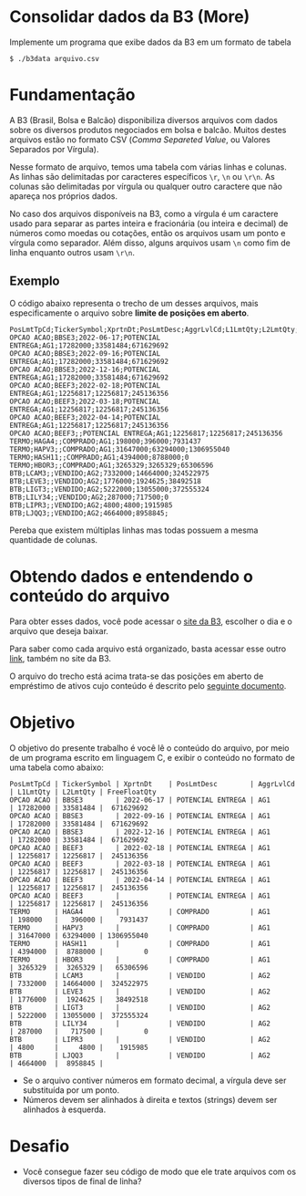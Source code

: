 # Consolidar dados da B3 (More)
Implemente um programa que exibe dados da B3 em um formato de tabela
```
$ ./b3data arquivo.csv
```

# Fundamentação

A B3 (Brasil, Bolsa e Balcão) disponibiliza diversos arquivos com dados sobre os diversos produtos negociados em bolsa e balcão. Muitos destes arquivos estão no formato CSV (_Comma Separeted Value_, ou Valores Separados por Vírgula).

Nesse formato de arquivo, temos uma tabela com várias linhas e colunas. As linhas são delimitadas por caracteres específicos `\r`, `\n` ou `\r\n`. As colunas são delimitadas por vírgula ou qualquer outro caractere que não apareça nos próprios dados.

No caso dos arquivos disponíveis na B3, como a vírgula é um caractere usado para separar as partes inteira e fracionária (ou inteira e decimal) de números como moedas ou cotações, então os arquivos usam um ponto e vírgula como separador. Além disso, alguns arquivos usam `\n` como fim de linha enquanto outros usam `\r\n`.

## Exemplo
O código abaixo representa o trecho de um desses arquivos, mais especificamente o arquivo sobre **limite de posições em aberto**.
```
PosLmtTpCd;TickerSymbol;XprtnDt;PosLmtDesc;AggrLvlCd;L1LmtQty;L2LmtQty;FreeFloatQty
OPCAO ACAO;BBSE3;2022-06-17;POTENCIAL ENTREGA;AG1;17282000;33581484;671629692
OPCAO ACAO;BBSE3;2022-09-16;POTENCIAL ENTREGA;AG1;17282000;33581484;671629692
OPCAO ACAO;BBSE3;2022-12-16;POTENCIAL ENTREGA;AG1;17282000;33581484;671629692
OPCAO ACAO;BEEF3;2022-02-18;POTENCIAL ENTREGA;AG1;12256817;12256817;245136356
OPCAO ACAO;BEEF3;2022-03-18;POTENCIAL ENTREGA;AG1;12256817;12256817;245136356
OPCAO ACAO;BEEF3;2022-04-14;POTENCIAL ENTREGA;AG1;12256817;12256817;245136356
OPCAO ACAO;BEEF3;;POTENCIAL ENTREGA;AG1;12256817;12256817;245136356
TERMO;HAGA4;;COMPRADO;AG1;198000;396000;7931437
TERMO;HAPV3;;COMPRADO;AG1;31647000;63294000;1306955040
TERMO;HASH11;;COMPRADO;AG1;4394000;8788000;0
TERMO;HBOR3;;COMPRADO;AG1;3265329;3265329;65306596
BTB;LCAM3;;VENDIDO;AG2;7332000;14664000;324522975
BTB;LEVE3;;VENDIDO;AG2;1776000;1924625;38492518
BTB;LIGT3;;VENDIDO;AG2;5222000;13055000;372555324
BTB;LILY34;;VENDIDO;AG2;287000;717500;0
BTB;LIPR3;;VENDIDO;AG2;4800;4800;1915985
BTB;LJQQ3;;VENDIDO;AG2;4664000;8958845;
```

Pereba que existem múltiplas linhas mas todas possuem a mesma quantidade de colunas.

# Obtendo dados e entendendo o conteúdo do arquivo
Para obter esses dados, você pode acessar o [site da B3](https://www.b3.com.br/pt_br/market-data-e-indices/servicos-de-dados/market-data/consultas/boletim-diario/dados-publicos-de-produtos-listados-e-de-balcao/), escolher o dia e o arquivo que deseja baixar.

Para saber como cada arquivo está organizado, basta acessar esse outro [link](https://www.b3.com.br/pt_br/market-data-e-indices/servicos-de-dados/market-data/consultas/boletim-diario/dados-publicos-de-produtos-listados-e-de-balcao/glossario/), também no site da B3.

O arquivo do trecho está acima trata-se das posições em aberto de empréstimo de ativos cujo conteúdo é descrito pelo [seguinte documento](https://www.b3.com.br/data/files/0F/47/1F/F6/D7A6E610B60806E6AC094EA8/Posicoes%20em%20Aberto%20de%20Emprestimo%20de%20Ativos.pdf).

# Objetivo
O objetivo do presente trabalho é você lê o conteúdo do arquivo, por meio de um programa escrito em linguagem C, e exibir o conteúdo no formato de uma tabela como abaixo:

```
PosLmtTpCd | TickerSymbol | XprtnDt    | PosLmtDesc        | AggrLvlCd | L1LmtQty | L2LmtQty | FreeFloatQty
OPCAO ACAO | BBSE3        | 2022-06-17 | POTENCIAL ENTREGA | AG1       | 17282000 | 33581484 |  671629692
OPCAO ACAO | BBSE3        | 2022-09-16 | POTENCIAL ENTREGA | AG1       | 17282000 | 33581484 |  671629692
OPCAO ACAO | BBSE3        | 2022-12-16 | POTENCIAL ENTREGA | AG1       | 17282000 | 33581484 |  671629692
OPCAO ACAO | BEEF3        | 2022-02-18 | POTENCIAL ENTREGA | AG1       | 12256817 | 12256817 |  245136356
OPCAO ACAO | BEEF3        | 2022-03-18 | POTENCIAL ENTREGA | AG1       | 12256817 | 12256817 |  245136356
OPCAO ACAO | BEEF3        | 2022-04-14 | POTENCIAL ENTREGA | AG1       | 12256817 | 12256817 |  245136356
OPCAO ACAO | BEEF3        |            | POTENCIAL ENTREGA | AG1       | 12256817 | 12256817 |  245136356
TERMO      | HAGA4        |            | COMPRADO          | AG1       | 198000   |   396000 |    7931437
TERMO      | HAPV3        |            | COMPRADO          | AG1       | 31647000 | 63294000 | 1306955040
TERMO      | HASH11       |            | COMPRADO          | AG1       | 4394000  |  8788000 |          0
TERMO      | HBOR3        |            | COMPRADO          | AG1       | 3265329  |  3265329 |   65306596
BTB        | LCAM3        |            | VENDIDO           | AG2       | 7332000  | 14664000 |  324522975
BTB        | LEVE3        |            | VENDIDO           | AG2       | 1776000  |  1924625 |   38492518
BTB        | LIGT3        |            | VENDIDO           | AG2       | 5222000  | 13055000 |  372555324
BTB        | LILY34       |            | VENDIDO           | AG2       | 287000   |   717500 |          0
BTB        | LIPR3        |            | VENDIDO           | AG2       | 4800     |     4800 |    1915985
BTB        | LJQQ3        |            | VENDIDO           | AG2       | 4664000  |  8958845 | 
```
- Se o arquivo contiver números em formato decimal, a vírgula deve ser substituída por um ponto.
- Números devem ser alinhados à direita e textos (strings) devem ser alinhados à esquerda.

# Desafio
- Você consegue fazer seu código de modo que ele trate arquivos com os diversos tipos de final de linha?

<!---
## Testando seu código

Certifique-se de testar seu código nas imagens de bitmap fornecidas

Execute o comando abaixo para verificar a **corretude** do seu código. Mas tente compilar e testar antes de executar o comando
```
check50 cs50/problems/2020/x/filter/less
```

Execute o comando abaixo para garantir a **estilização** do código
```
style50 helpers.c
```


## Enviando seu código
Execute o comando abaixo, logando com seu **nome de usuário** do GitHub, para enviar seu código. Por questões de segurança, asteríscos serão exibidos em vez dos caracteres da sua senha
```
submit50 cs50/problems/2020/x/filter/less
```
--->